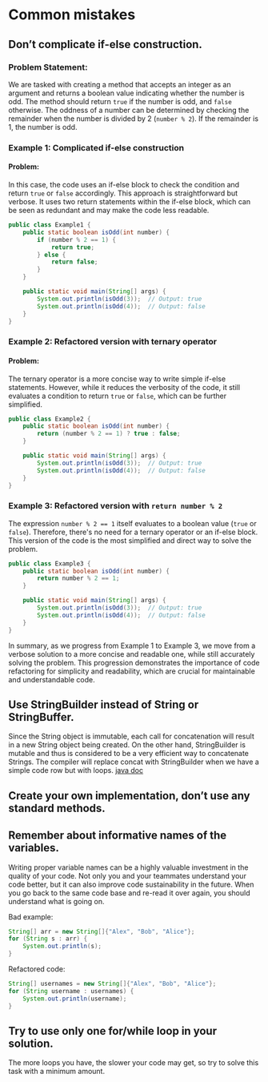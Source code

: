 # Common mistakes

## Don’t complicate if-else construction.

### Problem Statement:
We are tasked with creating a method that accepts an integer as an argument and returns a boolean value indicating whether the number is odd. The method should return `true` if the number is odd, and `false` otherwise. The oddness of a number can be determined by checking the remainder when the number is divided by 2 (`number % 2`). If the remainder is 1, the number is odd.

### Example 1: Complicated if-else construction
#### Problem:
In this case, the code uses an if-else block to check the condition and return `true` or `false` accordingly. This approach is straightforward but verbose. It uses two return statements within the if-else block, which can be seen as redundant and may make the code less readable.

```java
public class Example1 {
    public static boolean isOdd(int number) {
        if (number % 2 == 1) {
            return true;
        } else {
            return false;
        }
    }

    public static void main(String[] args) {
        System.out.println(isOdd(3));  // Output: true
        System.out.println(isOdd(4));  // Output: false
    }
}
```

### Example 2: Refactored version with ternary operator
#### Problem:
The ternary operator is a more concise way to write simple if-else statements. However, while it reduces the verbosity of the code, it still evaluates a condition to return `true` or `false`, which can be further simplified.

```java
public class Example2 {
    public static boolean isOdd(int number) {
        return (number % 2 == 1) ? true : false;
    }

    public static void main(String[] args) {
        System.out.println(isOdd(3));  // Output: true
        System.out.println(isOdd(4));  // Output: false
    }
}
```

### Example 3: Refactored version with `return number % 2`
The expression `number % 2 == 1` itself evaluates to a boolean value (`true` or `false`). Therefore, there's no need for a ternary operator or an if-else block. This version of the code is the most simplified and direct way to solve the problem.

```java
public class Example3 {
    public static boolean isOdd(int number) {
        return number % 2 == 1;
    }

    public static void main(String[] args) {
        System.out.println(isOdd(3));  // Output: true
        System.out.println(isOdd(4));  // Output: false
    }
}
```

In summary, as we progress from Example 1 to Example 3, we move from a verbose solution to a more concise and readable one, while still accurately solving the problem. This progression demonstrates the importance of code refactoring for simplicity and readability, which are crucial for maintainable and understandable code.

## Use StringBuilder instead of String or StringBuffer.
Since the String object is immutable, each call for concatenation will result in a new String object being created.
On the other hand, StringBuilder is mutable and thus is considered to be a very efficient way to concatenate Strings.
The compiler will replace concat with StringBuilder when we have a simple code row but with loops.  [java doc](https://docs.oracle.com/javase/7/docs/api/java/lang/String.html)

## Create your own implementation, don’t use any standard methods.

## Remember about informative names of the variables.
Writing proper variable names can be a highly valuable investment in the quality of your code. 
Not only you and your teammates understand your code better, but it can also improve code sustainability in the future. 
When you go back to the same code base and re-read it over again, you should understand what is going on.

Bad example:
```java
String[] arr = new String[]{"Alex", "Bob", "Alice"};
for (String s : arr) {
    System.out.println(s);
}
```
Refactored code:
```java
String[] usernames = new String[]{"Alex", "Bob", "Alice"};
for (String username : usernames) {
    System.out.println(username);
}
```

## Try to use only one for/while loop in your solution.
The more loops you have, the slower your code may get, so try to solve this task with a minimum amount.
